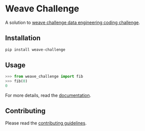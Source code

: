 # Weave Challenge

A solution to [weave challenge data engineering coding challenge](https://github.com/weavebio/data-engineering-coding-challenge).

## Installation

```bash
pip install weave-challenge
```

## Usage

```python
>>> from weave_challenge import fib
>>> fib(0)
0

```

For more details, read the
[documentation](https://91nunocosta.github.io/weave-challenge/weave_challenge.html).

## Contributing

Please read the [contributing guidelines](./CONTRIBUTING.md).
